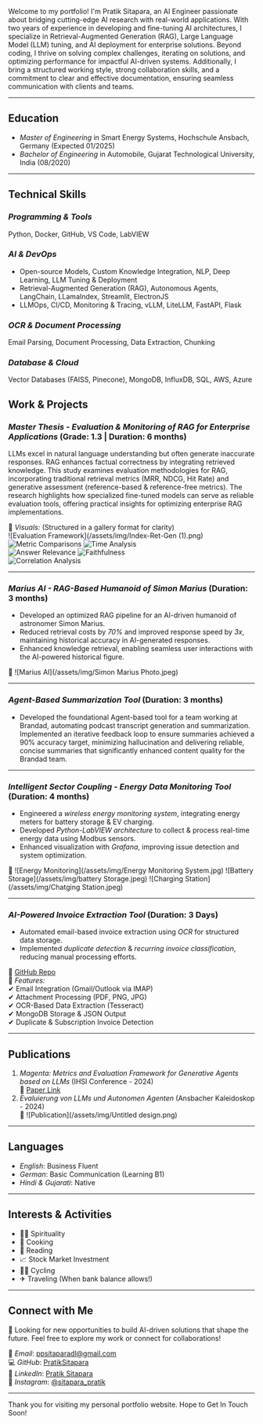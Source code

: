 Welcome to my portfolio! I'm Pratik Sitapara, an AI Engineer passionate about bridging cutting-edge AI research with real-world applications. With two years of experience in developing and fine-tuning AI architectures, I specialize in Retrieval-Augmented Generation (RAG), Large Language Model (LLM) tuning, and AI deployment for enterprise solutions. Beyond coding, I thrive on solving complex challenges, iterating on solutions, and optimizing performance for impactful AI-driven systems. Additionally, I bring a structured working style, strong collaboration skills, and a commitment to clear and effective documentation, ensuring seamless communication with clients and teams.

---

## Education  
- *Master of Engineering* in Smart Energy Systems, Hochschule Ansbach, Germany (Expected 01/2025)  
- *Bachelor of Engineering* in Automobile, Gujarat Technological University, India (08/2020)  

---

## Technical Skills  
### *Programming & Tools*  
Python, Docker, GitHub, VS Code, LabVIEW  

### *AI & DevOps*  
- Open-source Models, Custom Knowledge Integration, NLP, Deep Learning, LLM Tuning & Deployment  
- Retrieval-Augmented Generation (RAG), Autonomous Agents, LangChain, LLamaIndex, Streamlit, ElectronJS  
- LLMOps, CI/CD, Monitoring & Tracing, vLLM, LiteLLM, FastAPI, Flask  

### *OCR & Document Processing*  
Email Parsing, Document Processing, Data Extraction, Chunking  

### *Database & Cloud*  
Vector Databases (FAISS, Pinecone), MongoDB, InfluxDB, SQL, AWS, Azure  

## Work & Projects  
### *Master Thesis - Evaluation & Monitoring of RAG for Enterprise Applications* (Grade: 1.3 | Duration: 6 months) 
LLMs excel in natural language understanding but often generate inaccurate responses. RAG enhances factual correctness by integrating retrieved knowledge. This study examines evaluation methodologies for RAG, incorporating traditional retrieval metrics (MRR, NDCG, Hit Rate) and generative assessment (reference-based & reference-free metrics). The research highlights how specialized fine-tuned models can serve as reliable evaluation tools, offering practical insights for optimizing enterprise RAG implementations.

📸 *Visuals:*  (Structured in a gallery format for clarity)  
![Evaluation Framework](/assets/img/Index-Ret-Gen (1).png)  
![Metric Comparisons](/assets/img/EXP-1-MRR.png) ![Time Analysis](/assets/img/EXP-1-Time.png)  
![Answer Relevance](/assets/img/AnswerRelevancy.png) ![Faithfulness](/assets/img/Faithfulness.png)  
![Correlation Analysis](/assets/img/correlation.png)  

---

### *Marius AI - RAG-Based Humanoid of Simon Marius* (Duration: 3 months)  
- Developed an optimized RAG pipeline for an AI-driven humanoid of astronomer Simon Marius.
- Reduced retrieval costs by *70%* and improved response speed by *3x*, maintaining historical accuracy in AI-generated responses.
- Enhanced knowledge retrieval, enabling seamless user interactions with the AI-powered historical figure.

📸 ![Marius AI](/assets/img/Simon Marius Photo.jpeg)

---

### *Agent-Based Summarization Tool* (Duration: 3 months)  
- Developed the foundational Agent-based tool for a team working at Brandad, automating podcast transcript generation and summarization. Implemented an iterative feedback loop to ensure summaries achieved a 90% accuracy target, minimizing hallucination and delivering reliable, concise summaries that significantly enhanced content quality for the Brandad team. 

---

### *Intelligent Sector Coupling - Energy Data Monitoring Tool* (Duration: 4 months)  
- Engineered a *wireless energy monitoring system*, integrating energy meters for battery storage & EV charging.
- Developed *Python-LabVIEW architecture* to collect & process real-time energy data using Modbus sensors.
- Enhanced visualization with *Grafana*, improving issue detection and system optimization.

📸 ![Energy Monitoring](/assets/img/Energy Monitoring System.jpg) ![Battery Storage](/assets/img/battery Storage.jpeg) ![Charging Station](/assets/img/Chatging Station.jpeg)
  
---

### *AI-Powered Invoice Extraction Tool* (Duration: 3 Days)  
- Automated email-based invoice extraction using *OCR* for structured data storage.
- Implemented *duplicate detection* & *recurring invoice classification*, reducing manual processing efforts.

🔗 [GitHub Repo](https://github.com/PratikSitapara22/Invoice-Extractor-Task)  
📌 *Features:*  
✔ Email Integration (Gmail/Outlook via IMAP)  
✔ Attachment Processing (PDF, PNG, JPG)  
✔ OCR-Based Data Extraction (Tesseract)  
✔ MongoDB Storage & JSON Output  
✔ Duplicate & Subscription Invoice Detection  

---

## Publications  
1. *Magenta: Metrics and Evaluation Framework for Generative Agents based on LLMs* (IHSI Conference - 2024)  
   📖 [Paper Link](https://openaccess.cms-conferences.org/publications/book/978-1-958651-95-7/article/978-1-958651-95-7_14)  
2. *Evaluierung von LLMs und Autonomen Agenten* (Ansbacher Kaleidoskop - 2024)  
   📸 ![Publication](/assets/img/Untitled design.png)

---

## Languages  
- *English*: Business Fluent  
- *German*: Basic Communication (Learning B1)  
- *Hindi & Gujarati*: Native  

---

## Interests & Activities  
- 🧘‍♂ Spirituality  
- 🍳 Cooking  
- 📖 Reading  
- 📈 Stock Market Investment  
- 🚴‍♂ Cycling  
- ✈ Traveling (When bank balance allows!)  

---

## Connect with Me  
🚀 Looking for new opportunities to build AI-driven solutions that shape the future. Feel free to explore my work or connect for collaborations!

📩 *Email*: [ppsitaparadl@gmail.com](mailto:ppsitaparadl@gmail.com)  
💻 *GitHub*: [PratikSitapara](https://github.com/PratikSitapara)  
🔗 *LinkedIn*: [Pratik Sitapara](https://www.linkedin.com/in/pratik-sitapara-485900162/)  
📸 *Instagram*: [@sitapara_pratik](https://www.instagram.com/sitapara_pratik/)  

---

Thank you for visiting my personal portfolio website. Hope to Get In Touch Soon!
